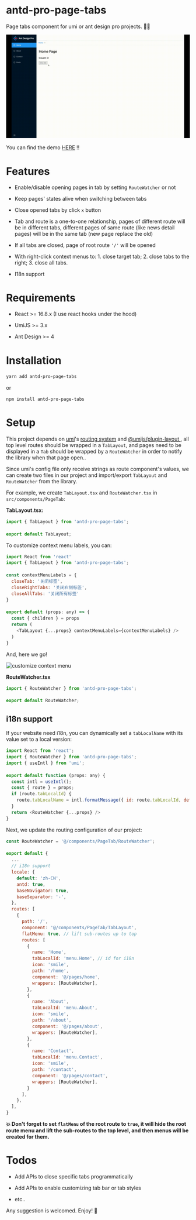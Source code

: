 # antd-pro-page-tabs

Page tabs component for umi or ant design pro projects. 🚴🏻

![demo](demo.gif)

You can find the demo [HERE](https://github.com/MudOnTire/page-tabs-umi-app) !!

# Features

* Enable/disable opening pages in tab by setting `RouteWatcher` or not

* Keep pages' states alive when switching between tabs

* Close opened tabs by click `x` button

* Tab and route is a one-to-one relationship, pages of different route will be in different tabs, different pages of same route (like news detail pages) will be in the same tab (new page replace the old)

* If all tabs are closed, page of root route `'/'` will be opened

* With right-click context menus to: 1. close target tab; 2. close tabs to the right; 3. close all tabs.

* I18n support

# Requirements

* React >= 16.8.x (I use react hooks under the hood)

* UmiJS >= 3.x

* Ant Design >= 4

# Installation

```sh
yarn add antd-pro-page-tabs
```

or

```sh
npm install antd-pro-page-tabs
```

# Setup

This project depends on [umi](https://umijs.org/)'s [routing system](https://umijs.org/docs/routing) and [@umijs/plugin-layout
](https://umijs.org/plugins/plugin-layout), all top level routes should be wrapped in a `TabLayout`, and pages need to be displayed in a `Tab` should be wrapped by a `RouteWatcher` in order to notify the library when that page open..

Since umi's config file only receive strings as route component's values, we can create two files in our project and import/export `TabLayout` and `RouteWatcher` from the library.

For example, we create `TabLayout.tsx` and `RouteWatcher.tsx` in `src/components/PageTab`:

**TabLayout.tsx:**

```js
import { TabLayout } from 'antd-pro-page-tabs';

export default TabLayout;
```

To customize context menu labels, you can:

```js
import React from 'react'
import { TabLayout } from 'antd-pro-page-tabs';

const contextMenuLabels = {
  closeTab: '关闭标签',
  closeRightTabs: '关闭右侧标签',
  closeAllTabs: '关闭所有标签'
}

export default (props: any) => {
  const { children } = props
  return (
    <TabLayout {...props} contextMenuLabels={contextMenuLabels} />
  )
}
```

And, here we go!

![customize context menu](http://lc-3Cv4Lgro.cn-n1.lcfile.com/17c92b7247020b6693fa/context%20menu%20labels.png)

**RouteWatcher.tsx**

```js
import { RouteWatcher } from 'antd-pro-page-tabs';

export default RouteWatcher;
```

## i18n support

If your website need i18n, you can dynamically set a `tabLocalName` with its value set to a local version:

```js
import React from 'react';
import { RouteWatcher } from 'antd-pro-page-tabs';
import { useIntl } from 'umi';

export default function (props: any) {
  const intl = useIntl();
  const { route } = props;
  if (route.tabLocalId) {
    route.tabLocalName = intl.formatMessage({ id: route.tabLocalId, defaultMessage: route.name });
  }
  return <RouteWatcher {...props} />
}
```

Next, we update the routing configuration of our project:

```js
const RouteWatcher = '@/components/PageTab/RouteWatcher';

export default {
  ...
  // i18n support
  locale: {
    default: 'zh-CN',
    antd: true,
    baseNavigator: true,
    baseSeparator: '-',
  },
  routes: [
    {
      path: '/',
      component: '@/components/PageTab/TabLayout',
      flatMenu: true, // lift sub-routes up to top
      routes: [
        {
          name: 'Home',
          tabLocalId: 'menu.Home', // id for i18n
          icon: 'smile',
          path: '/home',
          component: '@/pages/home',
          wrappers: [RouteWatcher],
        },
        {
          name: 'About',
          tabLocalId: 'menu.About',
          icon: 'smile',
          path: '/about',
          component: '@/pages/about',
          wrappers: [RouteWatcher],
        },
        {
          name: 'Contact',
          tabLocalId: 'menu.Contact',
          icon: 'smile',
          path: '/contact',
          component: '@/pages/contact',
          wrappers: [RouteWatcher],
        }
      ],
    },
  ],
}
```

**💥 Don't forget to set `flatMenu` of the root route to `true`, it will hide the root route menu and lift the sub-routes to the top level, and then menus will be created for them.**

# Todos

* Add APIs to close specific tabs programmatically

* Add APIs to enable customizing tab bar or tab styles

* etc..

Any suggestion is welcomed. Enjoy! 🎈
